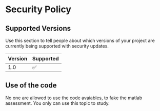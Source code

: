 # Security Policy

## Supported Versions

Use this section to tell people about which versions of your project are
currently being supported with security updates.

| Version | Supported          |
| ------- | ------------------ |
| 1.0     | :white_check_mark: |


## Use of the code

No one are allowed to use the code avaiables, to fake the matlab assessment.
You only can use this topic to study.
